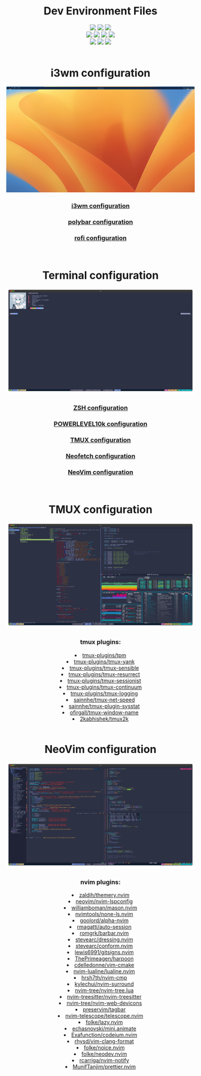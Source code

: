 <h1 align="center">Dev Environment Files</h1>

<div class=badges align="center">
	<img src="https://img.shields.io/github/last-commit/Nighty3098/DevDotfiles?style=for-the-badge&logo=github&color=7dc4e4&logoColor=D9E0EE&labelColor=0d1117"/>
	<img src="https://img.shields.io/github/stars/Nighty3098/DevDotfiles?style=for-the-badge&logo=apachespark&color=eed49f&logoColor=D9E0EE&labelColor=0d1117"/>
	<img src="https://img.shields.io/endpoint?url=https://waka.mehalter.com/api/compat/shields/v1/mehalter/interval:any/label:N1ght3098&style=for-the-badge&label=wakatime&logo=wakatime&color=dd85e1&logoColor=FFFFFF&labelColor=0d1117"/>
    <br>
	<a href="https://discord.gg/#9707" target="blank"><img src="https://img.shields.io/badge/Discord-7289DA?style=for-the-badge&logo=discord&logoColor=white"/></a>
	<a href="https://t.me/Night3098" target="blank"><img src="https://img.shields.io/badge/Telegram-2CA5E0?style=for-the-badge&logo=telegram&logoColor=white"/></a>
	<a href="mailto:night3098game@gmail.com" target="blank"><img src="https://img.shields.io/badge/Gmail-D14836?style=for-the-badge&logo=gmail&logoColor=white"/></a>
	<a href="https://www.reddit.com/user/Night3098" target="blank"><img src="https://img.shields.io/badge/Reddit-FF4500?style=for-the-badge&logo=reddit&logoColor=white"/></a>
    <br>
	<img src="https://img.shields.io/badge/NeoVim-%2357A143.svg?&style=for-the-badge&logo=vim&logoColor=white"/>
	<img src="https://img.shields.io/badge/Linux-FCC624?style=for-the-badge&logo=linux&logoColor=black"/>
    <img src="https://img.shields.io/badge/TMUX-121011?style=for-the-badge&logo=gnu-bash&logoColor=white" />
</div>
<br>
<div class="i3wm" align="center">
    <h1 align="center">i3wm configuration</h1>
    <img src="images/i3.png" />
    <h3 align="center"><a href="https://github.com/Nighty3098/DevDotfiles/blob/main/.config/i3/config">i3wm configuration</a></h3>
    <h3 align="center"><a href="https://github.com/Nighty3098/DevDotfiles/blob/main/.config/polybar/config">polybar configuration</a></h3>
    <h3 align="center"><a href="https://github.com/Nighty3098/DevDotfiles/blob/main/.config/rofi/config.rasi">rofi configuration</a></h3>
</div>
<br>
<div class="term_config" align="center">         
	<h1 align="center">Terminal configuration</h1>
	<img src="./images/nf.png" />
	<h3 align="center"><a href="https://github.com/Nighty3098/DevDotfiles/blob/main/.zshrc">ZSH configuration</a></h3>
	<h3 align="center"><a href="https://github.com/Nighty3098/DevDotfiles/blob/main/.p10k.zsh">POWERLEVEL10k configuration</a></h3>
	<h3 align="center"><a href="https://github.com/Nighty3098/DevDotfiles/blob/main/.tmux.conf">TMUX configuration</a></h3>
	<h3 align="center"><a href="https://github.com/Nighty3098/DevDotfiles/blob/main/.config/neofetch/config.conf">Neofetch configuration</a></h3>
	<h3 align="center"><a href="https://github.com/N1ght3098/DevDotfiles/tree/main/.config/nvim">NeoVim configuration</a></h3>
</div>
<br>
<div class="tmux_config" align="center">
    <h1 align="center">TMUX configuration</h1>
    <img src="./images/tmux.png" />
    <h3 align="center">tmux plugins:</h3>
    <li><a href="https://github.com/tmux-plugins/tpm">tmux-plugins/tpm</a></li>
    <li><a href="https://github.com/tmux-plugins/tmux-yank">tmux-plugins/tmux-yank</a></li>
    <li><a href="https://github.com/tmux-plugins/tmux-sensible">tmux-plugins/tmux-sensible</a></li>
    <li><a href="https://github.com/tmux-plugins/tmux-resurrect">tmux-plugins/tmux-resurrect</a></li>
    <li><a href="https://github.com/tmux-plugins/tmux-sessionist">tmux-plugins/tmux-sessionist</a></li>
    <li><a href="https://github.com/tmux-plugins/tmux-continuum">tmux-plugins/tmux-continuum</a></li>
    <li><a href="https://github.com/tmux-plugins/tmux-logging">tmux-plugins/tmux-logging</a></li>
    <li><a href="https://github.com/sainnhe/tmux-net-speed">sainnhe/tmux-net-speed</a></li>
    <li><a href="https://github.com/sainnhe/tmux-plugin-sysstat">sainnhe/tmux-plugin-sysstat</a></li>
    <li><a href="https://github.com/ofirgall/tmux-window-name">ofirgall/tmux-window-name</a></li>
    <li><a href="https://github.com/2kabhishek/tmux2k">2kabhishek/tmux2k</a></li>
</div>
<br>
<div class="nvim_config" align="center">
	<h1 align="center">NeoVim configuration</h1>
    <img src="./images/nvim.png" />
	<h3 align="center">nvim plugins:</h3>
        <li><a href="https://github.com/zaldih/themery.nvim">zaldih/themery.nvim</a></li>
		<li><a href="https://github.com/neovim/nvim-lspconfig">neovim/nvim-lspconfig</a></li>
		<li><a href="https://github.com/williamboman/mason.nvim">williamboman/mason.nvim</a></li>
		<li><a href="https://github.com/nvimtools/none-ls.nvim">nvimtools/none-ls.nvim</a></li>
		<li><a href="https://github.com/goolord/alpha-nvim">goolord/alpha-nvim</a></li>
		<li><a href="https://github.com/rmagatti/auto-session">rmagatti/auto-session</a></li>
		<li><a href="https://github.com/romgrk/barbar.nvim">romgrk/barbar.nvim</a></li>
		<li><a href="https://github.com/stevearc/dressing.nvim">stevearc/dressing.nvim</a></li>
		<li><a href="https://github.com/stevearc/conform.nvim">stevearc/conform.nvim</a></li>
		<li><a href="https://github.com/lewis6991/gitsigns.nvim">lewis6991/gitsigns.nvim</a></li>
		<li><a href="https://github.com/ThePrimeagen/harpoon">ThePrimeagen/harpoon</a></li>
		<li><a href="https://github.com/cdelledonne/vim-cmake">cdelledonne/vim-cmake</a></li>
		<li><a href="https://github.com/nvim-lualine/lualine.nvim">nvim-lualine/lualine.nvim</a></li>
		<li><a href="https://github.com/hrsh7th/nvim-cmp">hrsh7th/nvim-cmp</a></li>
		<li><a href="https://github.com/kylechui/nvim-surround">kylechui/nvim-surround</a></li>
		<li><a href="https://github.com/nvim-tree/nvim-tree.lua">nvim-tree/nvim-tree.lua</a></li>
		<li><a href="https://github.com/nvim-treesitter/nvim-treesitter">nvim-treesitter/nvim-treesitter</a></li>
		<li><a href="https://github.com/nvim-tree/nvim-web-devicons">nvim-tree/nvim-web-devicons</a></li>
		<li><a href="https://github.com/preservim/tagbar">preservim/tagbar</a></li>
		<li><a href="https://github.com/nvim-telescope/telescope.nvim">nvim-telescope/telescope.nvim</a></li>
		<li><a href="https://github.com/folke/lazy.nvim">folke/lazy.nvim</a></li>
        <li><a href="https://github.com/echasnovski/mini.animate">echasnovski/mini.animate</a></li>
        <li><a href="https://github.com/Exafunction/codeium.nvim">Exafunction/codeium.nvim</a></li>
        <li><a href="https://github.com/rhysd/vim-clang-format">rhysd/vim-clang-format</a></li>
        <li><a href="https://github.com/folke/noice.nvim">folke/noice.nvim</a></li>
        <li><a href="https://github.com/folke/neodev.nvim">folke/neodev.nvim</a></li>
        <li><a href="https://github.com/rcarriga/nvim-notify">rcarriga/nvim-notify</a></li>
        <li><a href="https://github.com/MunifTanjim/prettier.nvim">MunifTanjim/prettier.nvim</a></li>
</div>
